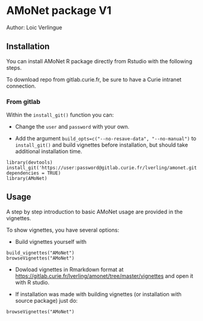 # AMoNet package V1
Author: Loic Verlingue

## Installation

You can install AMoNet R package directly from Rstudio with the following steps.

To download repo from gitlab.curie.fr, be sure to have a Curie intranet connection.

### From gitlab

Within the ```install_git()``` function you can:

* Change the ```user``` and ```password``` with your own.

* Add the argument ```build_opts=c("--no-resave-data", "--no-manual")``` to ```install_git()``` and build vignettes before installation, but should take additional installation time.

```{r install}
library(devtools)
install_git('https://user:password@gitlab.curie.fr/lverling/amonet.git', dependencies = TRUE)
library(AMoNet)
```

## Usage

A step by step introduction to basic AMoNet usage are provided in the vignettes.

To show vignettes, you have several options:

* Build vignettes yourself with
```{r}
build_vignettes("AMoNet")
browseVignettes("AMoNet")
```

* Dowload vignettes in Rmarkdown format at https://gitlab.curie.fr/lverling/amonet/tree/master/vignettes and open it with R studio.

* If installation was made with building vignettes (or installation with source package) just do:
```{r}
browseVignettes("AMoNet")
```
